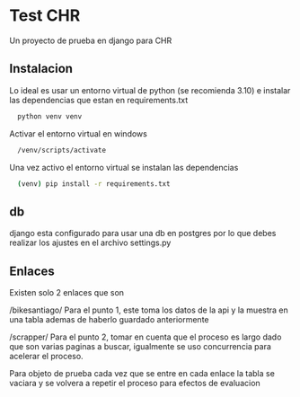 
# Test CHR

Un proyecto de prueba en django para CHR


## Instalacion

Lo ideal es usar un entorno virtual de python (se recomienda 3.10) e instalar las dependencias que estan en requirements.txt

```bash
  python venv venv
```
Activar el entorno virtual en windows 
```bash
  /venv/scripts/activate
```
Una vez activo el entorno virtual se instalan las dependencias
```bash
  (venv) pip install -r requirements.txt
```

## db

django esta configurado para usar una db en postgres por lo que debes realizar los ajustes en el archivo settings.py




## Enlaces

Existen solo 2 enlaces que son 

/bikesantiago/ Para el punto 1, este toma los datos de la api y la muestra en una tabla ademas de haberlo guardado anteriormente

/scrapper/ Para el punto 2, tomar en cuenta que el proceso es largo dado que son varias paginas a buscar, igualmente se uso concurrencia para acelerar el proceso.

Para objeto de prueba cada vez que se entre en cada enlace la tabla se vaciara y se volvera a repetir el proceso para efectos de evaluacion